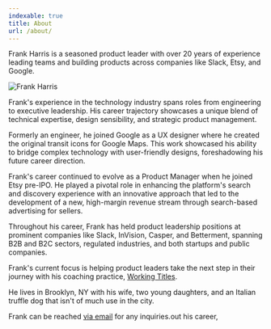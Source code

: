 ```yaml
---
indexable: true
title: About
url: /about/
---
```


Frank Harris is a seasoned product leader with over 20 years of experience leading teams and building products across companies like Slack, Etsy, and Google.

<div class="clearfix">
  <div class="float-right ml-8 my-8 relative overflow-hidden rounded-lg shadow-lg transform rotate-3 hover:rotate-0 transition-transform duration-300 w-96 h-96">
    <img src="/images/speaking.jpg" alt="Frank Harris" class="absolute w-full h-full object-cover object-[70%_center] scale-110 hover:scale-100 transition-transform duration-300">
  </div>
</div>

Frank's experience in the technology industry spans roles from engineering to executive leadership. His career trajectory showcases a unique blend of technical expertise, design sensibility, and strategic product management.

Formerly an engineer, he joined Google as a UX designer where he created the original transit icons for Google Maps. This work showcased his ability to bridge complex technology with user-friendly designs, foreshadowing his future career direction.

Frank's career continued to evolve as a Product Manager when he joined Etsy pre-IPO. He played a pivotal role in enhancing the platform's search and discovery experience with an innovative approach that led to the development of a new, high-margin revenue stream through search-based advertising for sellers.

Throughout his career, Frank has held product leadership positions at prominent companies like Slack, InVision, Casper, and Betterment, spanning B2B and B2C sectors, regulated industries, and both startups and public companies.

Frank's current focus is helping product leaders take the next step in their journey with his coaching practice, [Working Titles](/services).

He lives in Brooklyn, NY with his wife, two young daughters, and an Italian truffle dog that isn't of much use in the city.

Frank can be reached [via email](/mailto-hf) for any inquiries.out his career,